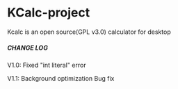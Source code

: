 # KCalc-project
Kcalc is an open source(GPL v3.0) calculator for desktop 

##### CHANGE LOG #####

V1.0: Fixed "int literal" error

V1.1: Background optimization
      Bug fix
